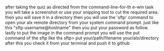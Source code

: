 after taking the quiz as directed from the command-line-for-th e-win
task you will take a screenshot or use your snipping tool to cut the
required area. then you will save it in a directory
then you will use the 'sftp' command to open your alx remote directory
from your system command prompt. just like this
"sftp username@hostname"
then you put your password as follow.
lastly to put the image in the command prompt you will use the put
command of the sftp like ths
sftp> put your/path/filename your/alx/directory
after this you check it from your terminal and push it to 
github
